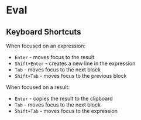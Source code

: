 # Eval

## Keyboard Shortcuts

When focused on an expression:

* `Enter` - moves focus to the result
* `Shift+Enter` - creates a new line in the expression
* `Tab` - moves focus to the next block
* `Shift+Tab` - moves focus to the previous block

When focused on a result:

* `Enter` - copies the result to the clipboard
* `Tab` - moves focus to the next block
* `Shift+Tab` - moves focus to the expression
